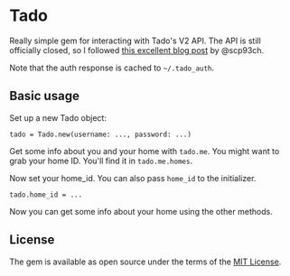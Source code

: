 # Tado

Really simple gem for interacting with Tado's V2 API. The API is still officially closed, so I followed [this excellent blog post](http://blog.scphillips.com/posts/2017/01/the-tado-api-v2/) by @scp93ch.

Note that the auth response is cached to `~/.tado_auth`.

## Basic usage

Set up a new Tado object:

```
tado = Tado.new(username: ..., password: ...)
```

Get some info about you and your home with `tado.me`. You might want to grab your home ID. You'll find it in `tado.me.homes`.

Now set your home_id. You can also pass `home_id` to the initializer.

```
tado.home_id = ...
```

Now you can get some info about your home using the other methods.


## License

The gem is available as open source under the terms of the [MIT License](http://opensource.org/licenses/MIT).

